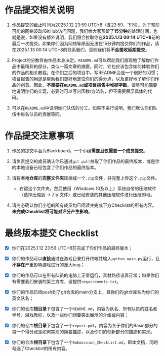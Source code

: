 # 作品提交相关说明

1. 作品提交的截止时间为2025.1.12 23:59 UTC+8（含23:59，下同）。为了预防可能的网络波动/GitHub访问问题，我们给大家预留了**15分钟**的处理时间，也就是说，如果没有额外说明，我们将会拉取你在**2025.1.13 00:14 UTC+8**前的最后一次提交。如果你们因为网络等原因无法在15分钟内提交你们的作品，请在2025.1.13 00:14 UTC+8前联系我们，否则我们将**不会接收延期提交**。

2. Project的分数将由作品本身决定。`README.md`可以帮助我们直观地了解你们作品中最精彩的部分，类似一篇文章的摘要。同时，它也应该包含如何体验你们的作品的相关教程。在你们之后的项目中，写README会是一个很好的习惯；项目报告的用途是帮助我们更好地定位你们的得分点，以及更好地了解你们作品的创意。因此，**不需要在`README.md`或项目报告中堆砌字数**。请尽可能简要地说明你们的实现，必要时可以写出函数/方法名，但不需要展示具体的代码。

3. 可以在`README.md`中说明你们队伍的分工。如果不进行说明，我们默认你们队伍中每名队员的贡献等同。

# 作品提交注意事项

1. 作品的提交平台为Blackboard。一个小组**需要且仅需要一个成员提交**。

2. 请负责提交的成员确认你已通过`git pull`拉取了你们作品的最终版本，或是你的本地设备已经包含了你们作品的最终版本。

3. 请将**本地仓库**的**完整文件夹**压缩成一个`.zip`文件，并完整上传这个`.zip`文件。
   
   - 右键这个文件夹，然后使用（Windows 10及以上）系统自带的压缩软件（选择压缩到 -> Zip 文件）或已经安装的其他压缩软件进行压缩即可。

4. 请务必确认你们小组的所有成员均已阅读并完成下方Checklist的所有内容。**未完成Checklist将可能对评分产生影响**。

# 最终版本提交 Checklist

- [x] 你们在2025.1.12 23:59 UTC+8前完成了你们作品的最终版本；

- [x] 你们的作品可以**直接**通过在游戏目录打开终端并输入`python main.py`运行，且**不存在**严重影响游戏进行的重大bug；

- [x] 你们的作品可以在所有队员的电脑上正常运行，素材路径设置正常；如果你们有需要我们安装的第三方库，请提供`requirements.txt`。

- [x] 你们的作品已经push到了git仓库的main分支上，且你们的git仓库名为你们的英文队名；

- [x] 你们的仓库**根目录**下包含了一个`README.md`，内容为队名、所有队员的姓名和学号、游戏教程，以及一些你们想要突出展示的介绍或内容；

- [x] 你们的仓库**根目录**下包含了一个`report.pdf`，内容为关于你们的Basic部分的每一个得分点是如何实现的简要描述，以及你们的创新部分的描述和实现。

- [x] 你们的仓库**根目录**下包含了一个`Submission_Checklist.md`，即本文档，同时勾选了Checklist的所有内容。